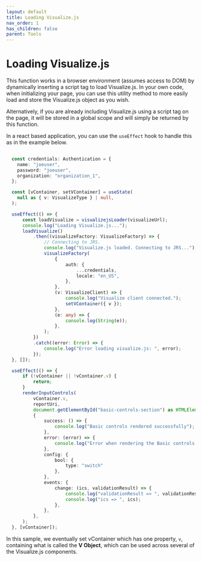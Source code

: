 ```yaml
---
layout: default
title: Loading Visualize.js
nav_order: 1
has_children: false
parent: Tools
---
```


# Loading Visualize.js

This function works in a browser environment (assumes access to DOM) by dynamically inserting a script tag to load Visualize.js. In your own code, when initializing your page, you can use this utility method to more easily load and store the Visualize.js object as you wish.

Alternatively, if you are already including Visualize.js using a script tag on the page, it will be stored in a global scope and will simply be returned by this function. 

In a react based application, you can use the `useEffect` hook to handle this as in the example below.
```typescript
  
  const credentials: Authentication = {
    name: "joeuser",
    password: "joeuser",
    organization: "organization_1",
  };

  const [vContainer, setVContainer] = useState(
    null as { v: VisualizeType } | null,
  );

  useEffect(() => {
      const loadVisualize = visualizejsLoader(visualizeUrl);
      console.log("Loading Visualize.js...");
      loadVisualize()
          .then((visualizeFactory: VisualizeFactory) => {
              // Connecting to JRS.
              console.log("Visualize.js loaded. Connecting to JRS...");
              visualizeFactory(
                  {
                      auth: {
                          ...credentials,
                          locale: "en_US",
                      },
                  },
                  (v: VisualizeClient) => {
                      console.log("Visualize client connected.");
                      setVContainer({ v });
                  },
                  (e: any) => {
                      console.log(String(e));
                  },
              );
          })
          .catch((error: Error) => {
              console.log("Error loading visualize.js: ", error);
          });
  }, []);

  useEffect(() => {
      if (!vContainer || !vContainer.v) {
          return;
      }
      renderInputControls(
          vContainer.v,
          reportUri,
          document.getElementById("basic-controls-section") as HTMLElement,
          {
              success: () => {
                  console.log("Basic controls rendered successfully");
              },
              error: (error) => {
                  console.log("Error when rendering the Basic controls: ", error);
              },
              config: {
                  bool: {
                      type: "switch"
                  },
              },
              events: {
                  change: (ics, validationResult) => {
                      console.log("validationResult => ", validationResult);
                      console.log("ics => ", ics);
                  },
              },
          },
      );
  }, [vContainer]);


```

In this sample, we eventually set vContainer which has one property, `v`, containing what is called the **V Object**, which can be used across several of the Visualize.js components.